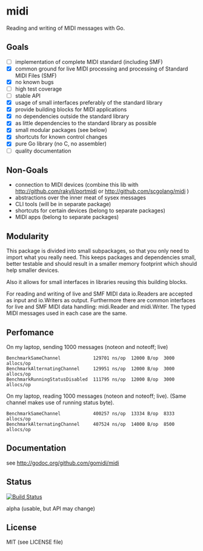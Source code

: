 # midi
Reading and writing of MIDI messages with Go.

## Goals

- [ ] implementation of complete MIDI standard (including SMF)
- [x] common ground for live MIDI processing and processing of Standard MIDI Files (SMF)
- [x] no known bugs 
- [ ] high test coverage
- [ ] stable API
- [x] usage of small interfaces preferably of the standard library
- [x] provide building blocks for MIDI applications
- [x] no dependencies outside the standard library
- [x] as little dependencies to the standard library as possible
- [x] small modular packages (see below)
- [x] shortcuts for known control changes
- [x] pure Go library (no C, no assembler) 
- [ ] quality documentation

## Non-Goals

- connection to MIDI devices (combine this lib with http://github.com/rakyll/portmidi or http://github.com/scgolang/midi )
- abstractions over the inner meat of sysex messages
- CLI tools (will be in separate package)
- shortcuts for certain devices (belong to separate packages)
- MIDI apps (belong to separate packages)

## Modularity

This package is divided into small subpackages, so that you only need to import
what you really need. This keeps packages and dependencies small, better testable and should result in a smaller memory footprint which should help smaller devices.

Also it allows for small interfaces in libraries reusing this building blocks.

For reading and writing of live and SMF MIDI data io.Readers are accepted as input and io.Writers as output. Furthermore there are common interfaces for live and SMF MIDI data handling: midi.Reader and midi.Writer. The typed MIDI messages used in each case are the same.

## Perfomance

On my laptop, sending 1000 messages (noteon and noteoff; live)

    BenchmarkSameChannel            129701 ns/op  12000 B/op  3000 allocs/op
    BenchmarkAlternatingChannel     129951 ns/op  12000 B/op  3000 allocs/op
    BenchmarkRunningStatusDisabled  111795 ns/op  12000 B/op  3000 allocs/op

On my laptop, reading 1000 messages (noteon and noteoff; live).
(Same channel makes use of running status byte).

    BenchmarkSameChannel            400257 ns/op  13334 B/op  8333 allocs/op
    BenchmarkAlternatingChannel     407524 ns/op  14000 B/op  8500 allocs/op

## Documentation

see http://godoc.org/github.com/gomidi/midi

## Status

[![Build Status](https://travis-ci.org/gomidi/midi.svg?branch=master)](http://travis-ci.org/gomidi/midi)

alpha (usable, but API may change)

## License

MIT (see LICENSE file) 
